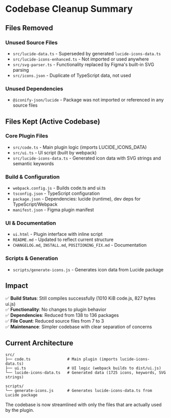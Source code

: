 # Codebase Cleanup Summary

## Files Removed

### Unused Source Files
- `src/lucide-data.ts` - Superseded by generated `lucide-icons-data.ts`
- `src/lucide-icons-enhanced.ts` - Not imported or used anywhere
- `src/svg-parser.ts` - Functionality replaced by Figma's built-in SVG parsing
- `src/icons.json` - Duplicate of TypeScript data, not used

### Unused Dependencies
- `@iconify-json/lucide` - Package was not imported or referenced in any source files

## Files Kept (Active Codebase)

### Core Plugin Files
- `src/code.ts` - Main plugin logic (imports LUCIDE_ICONS_DATA)
- `src/ui.ts` - UI script (built by webpack)
- `src/lucide-icons-data.ts` - Generated icon data with SVG strings and semantic keywords

### Build & Configuration
- `webpack.config.js` - Builds code.ts and ui.ts
- `tsconfig.json` - TypeScript configuration
- `package.json` - Dependencies: lucide (runtime), dev deps for TypeScript/Webpack
- `manifest.json` - Figma plugin manifest

### UI & Documentation
- `ui.html` - Plugin interface with inline script
- `README.md` - Updated to reflect current structure
- `CHANGELOG.md`, `INSTALL.md`, `POSITIONING_FIX.md` - Documentation

### Scripts & Generation
- `scripts/generate-icons.js` - Generates icon data from Lucide package

## Impact

✅ **Build Status**: Still compiles successfully (1010 KiB code.js, 827 bytes ui.js)  
✅ **Functionality**: No changes to plugin behavior  
✅ **Dependencies**: Reduced from 138 to 136 packages  
✅ **File Count**: Reduced source files from 7 to 3  
✅ **Maintenance**: Simpler codebase with clear separation of concerns  

## Current Architecture

```
src/
├── code.ts                # Main plugin (imports lucide-icons-data.ts)
├── ui.ts                  # UI logic (webpack builds to dist/ui.js)
└── lucide-icons-data.ts   # Generated data (1725 icons, keywords, SVG strings)

scripts/
└── generate-icons.js      # Generates lucide-icons-data.ts from Lucide package
```

The codebase is now streamlined with only the files that are actually used by the plugin.
